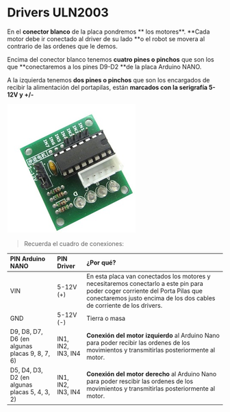 # Drivers ULN2003

En el **conector blanco** de la placa pondremos ** los motores**. **Cada motor debe ir conectado al driver de su lado **o el robot se movera al contrario de las ordenes que le demos.

Encima del conector blanco tenemos **cuatro pines o pinchos** que son los que **conectaremos a los pines D9-D2 **de la placa Arduino NANO.

A la izquierda tenemos **dos pines o pinchos** que son los encargados de recibir la alimentación del portapilas, están **marcados con la serigrafía 5-12V  y  +/-**

![](/assets/driver-uln2003.jpg)

> Recuerda el cuadro de conexiones:

| PIN Arduino NANO | PIN Driver | ¿Por qué? |
| :--- | :--- | :--- |
| VIN | 5-12V \(+\) | En esta placa van conectados los motores y necesitaremos conectarlo a este pin para poder coger corriente del Porta Pilas que conectaremos justo encima de los dos cables de corriente de los drivers. |
| GND | 5-12V \(-\) | Tierra o masa |
| D9, D8, D7, D6 \(en algunas placas 9, 8, 7, 6\) | IN1, IN2, IN3, IN4 | **Conexión del motor izquierdo** al Arduino Nano para poder recibir las ordenes de los movimientos y transmitirlas posteriormente al motor. |
| D5, D4, D3, D2 \(en algunas placas 5, 4, 3, 2\) | IN1, IN2, IN3, IN4 | **Conexión del motor derecho** al Arduino Nano para poder rescibir las ordenes de los movimientos y transmitirlas posteriormente al motor. |



